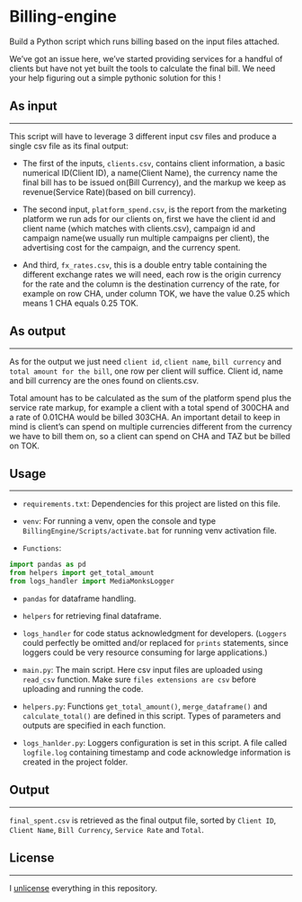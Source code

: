 # Billing-engine

Build a Python script which runs billing based on the input files attached.

We’ve got an issue here, we’ve started providing services for a handful of clients but have not
yet built the tools to calculate the final bill. We need your help figuring out a simple pythonic
solution for this !

## As input

---

This script will have to leverage 3 different input csv files and produce a single
csv file as its final output:

- The first of the inputs, `clients.csv`, contains client information, a basic numerical ID(Client ID), a
  name(Client Name), the currency name the final bill has to be issued on(Bill Currency), and the
  markup we keep as revenue(Service Rate)(based on bill currency).

- The second input, `platform_spend.csv`, is the report from the marketing platform we run ads for
  our clients on, first we have the client id and client name (which matches with clients.csv),
  campaign id and campaign name(we usually run multiple campaigns per client), the advertising
  cost for the campaign, and the currency spent.

- And third, `fx_rates.csv`, this is a double entry table containing the different exchange rates we
  will need, each row is the origin currency for the rate and the column is the destination currency
  of the rate, for example on row CHA, under column TOK, we have the value 0.25 which means
  1 CHA equals 0.25 TOK.

## As output

---

As for the output we just need `client id`, `client name`, `bill currency` and `total amount for the bill`,
one row per client will suffice. Client id, name and bill currency are the ones found on
clients.csv.

Total amount has to be calculated as the sum of the platform spend plus the service
rate markup, for example a client with a total spend of 300CHA and a rate of 0.01CHA would be
billed 303CHA. An important detail to keep in mind is client’s can spend on multiple currencies
different from the currency we have to bill them on, so a client can spend on CHA and TAZ but
be billed on TOK.

## Usage

---

- `requirements.txt`: Dependencies for this project are listed on this file.

- `venv`: For running a venv, open the console and type `BillingEngine/Scripts/activate.bat` for running venv activation file.

- `Functions`:

```python
import pandas as pd
from helpers import get_total_amount
from logs_handler import MediaMonksLogger
```

- `pandas` for dataframe handling.
- `helpers` for retrieving final dataframe.
- `logs_handler` for code status acknowledgment for developers. (`Loggers` could perfectly be omitted and/or replaced for `prints` statements, since loggers could be very resource consuming for large applications.)

- `main.py`: The main script. Here csv input files are uploaded using `read_csv` function. Make sure `files extensions are csv` before uploading and running the code.

- `helpers.py`: Functions `get_total_amount()`, `merge_dataframe()` and `calculate_total()` are defined in this script. Types of parameters and outputs are specified in each function.

- `logs_hanlder.py`: Loggers configuration is set in this script. A file called `logfile.log` containing timestamp and code acknowledge information is created in the project folder.

## Output

---

`final_spent.csv` is retrieved as the final output file, sorted by `Client ID`, `Client Name`, `Bill Currency`, `Service Rate` and `Total`.

## License

---

I [unlicense](https://unlicense.org/) everything in this repository.
